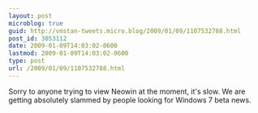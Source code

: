 ```yaml
---
layout: post
microblog: true
guid: http://vmstan-tweets.micro.blog/2009/01/09/1107532788.html
post_id: 3053112
date: 2009-01-09T14:03:02-0600
lastmod: 2009-01-09T14:03:02-0600
type: post
url: /2009/01/09/1107532788.html
---
```

Sorry to anyone trying to view Neowin at the moment, it's slow. We are getting absolutely slammed by people looking for Windows 7 beta news.
